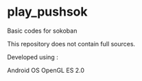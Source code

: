 # play_pushsok
Basic codes for sokoban

This repository does not contain full sources.

Developed using :

 Android OS
 OpenGL ES 2.0
 
